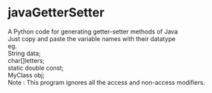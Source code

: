 # javaGetterSetter
A Python code for generating getter-setter methods of Java
<br>
Just copy and paste the variable names with their datatype<br>
eg. <br>String data;<br>char[]letters;<br> static double const;<br> MyClass obj;
<br>
Note : 
This program ignores all the access and non-access modifiers.
